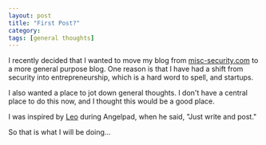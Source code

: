 ```yaml
---
layout: post
title: "First Post?"
category: 
tags: [general thoughts]
---
```


I recently decided that I wanted to move my blog from [misc-security.com](http://misc-security.com) to a more general purpose blog. One reason is that I have had a shift from security into entrepreneurship, which is a hard word to spell, and startups.

I also wanted a place to jot down general thoughts. I don't have a central place to do this now, and I thought this would be a good place.

I was inspired by [Leo](http://leostartsup.com/) during Angelpad, when he said, "Just write and post."

So that is what I will be doing...





